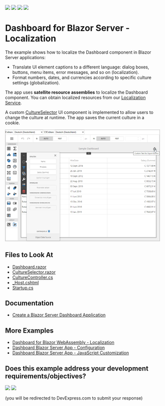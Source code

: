 <!-- default badges list -->
![](https://img.shields.io/endpoint?url=https://codecentral.devexpress.com/api/v1/VersionRange/419764217/21.2.3%2B)
[![](https://img.shields.io/badge/Open_in_DevExpress_Support_Center-FF7200?style=flat-square&logo=DevExpress&logoColor=white)](https://supportcenter.devexpress.com/ticket/details/T1038500)
[![](https://img.shields.io/badge/📖_How_to_use_DevExpress_Examples-e9f6fc?style=flat-square)](https://docs.devexpress.com/GeneralInformation/403183)
[![](https://img.shields.io/badge/💬_Leave_Feedback-feecdd?style=flat-square)](#does-this-example-address-your-development-requirementsobjectives)
<!-- default badges end -->
# Dashboard for Blazor Server - Localization

The example shows how to localize the Dashboard component in Blazor Server applications:

- Translate UI element captions to a different language: dialog boxes, buttons, menu items, error messages, and so on (localization).
- Format numbers, dates, and currencies according to specific culture settings (globalization).

The app uses **satellite resource assemblies** to localize the Dashboard component. You can obtain localized resources from our [Localization Service](https://docs.devexpress.com/LocalizationService/16235/localization-service).

A custom [CultureSelector](./CS/BlazorDashboardApp/Components/CultureSelector.razor) UI component is implemented to allow users to change the culture at runtime. The app saves the current culture in a cookie.

![blazor-localized-dashboard](img/blazor-localized-dashboard.png)


<!-- default file list -->
## Files to Look At

* [Dashboard.razor](./CS/BlazorDashboardApp/Pages/Dashboard.razor)
* [CultureSelector.razor](./CS/BlazorDashboardApp/Components/CultureSelector.razor)
* [CultureController.cs](./CS/BlazorDashboardApp/Controllers/CultureController.cs)
* [_Host.cshtml](./CS/BlazorDashboardApp/Pages/_Host.cshtml#L29-L39)
* [Startup.cs](./CS/BlazorDashboardApp/Startup.cs)
<!-- default file list end -->

## Documentation

- [Create a Blazor Server Dashboard Application](https://docs.devexpress.com/Dashboard/403029)

## More Examples

- [Dashboard for Blazor WebAssembly - Localization](https://github.com/DevExpress-Examples/dashboard-blazor-webassembly-localization)
- [Dashboard Blazor Server App - Configuration](https://github.com/DevExpress-Examples/dashboard-blazor-server-configuration)
- [Dashboard Blazor Server App - JavaScript Customization](https://github.com/DevExpress-Examples/dashboard-blazor-server-js-customization)
<!-- feedback -->
## Does this example address your development requirements/objectives?

[<img src="https://www.devexpress.com/support/examples/i/yes-button.svg"/>](https://www.devexpress.com/support/examples/survey.xml?utm_source=github&utm_campaign=dashboard-blazor-server-localization&~~~was_helpful=yes) [<img src="https://www.devexpress.com/support/examples/i/no-button.svg"/>](https://www.devexpress.com/support/examples/survey.xml?utm_source=github&utm_campaign=dashboard-blazor-server-localization&~~~was_helpful=no)

(you will be redirected to DevExpress.com to submit your response)
<!-- feedback end -->

